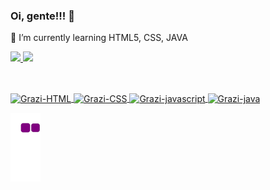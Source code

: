 ### Oi, gente!!! 👋

🌱 I’m currently learning HTML5, CSS, JAVA

<div>
  <a href="https://github.com/agraziella"/>
  <img height ="180em" src="https://github-readme-stats.vercel.app/api?username=agraziella&show_icons=true&theme=dark&include_all_commits=true&count_private=true"/>
  <img height ="180em" src="https://github-readme-stats.vercel.app/api/top-langs/?username=agraziella&layout=compact&langs_count=16&theme=dark"/>
</div>

##

<div style ="display: inline_block"><br>
  <img align="center" alt="Grazi-HTML" height="30" width="40" src="https://cdn.jsdelivr.net/gh/devicons/devicon/icons/html5/html5-original.svg" />
  <img align="center" alt="Grazi-CSS" height="30" width="40" src="https://cdn.jsdelivr.net/gh/devicons/devicon/icons/css3/css3-original.svg" />
  <img align="center" alt="Grazi-javascript" height="30" width="40" src="https://cdn.jsdelivr.net/gh/devicons/devicon/icons/javascript/javascript-original.svg" />
  <img align="center" alt="Grazi-java" height="30" width="40" src="https://cdn.jsdelivr.net/gh/devicons/devicon/icons/java/java-original.svg" /> 

</div>


![snake gif](https://github.com/agraziella/agraziella/blob/output/github-contribution-grid-snake.gif)



